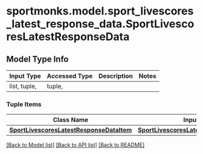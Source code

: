 # sportmonks.model.sport_livescores_latest_response_data.SportLivescoresLatestResponseData

## Model Type Info
Input Type | Accessed Type | Description | Notes
------------ | ------------- | ------------- | -------------
list, tuple,  | tuple,  |  | 

### Tuple Items
Class Name | Input Type | Accessed Type | Description | Notes
------------- | ------------- | ------------- | ------------- | -------------
[**SportLivescoresLatestResponseDataItem**](SportLivescoresLatestResponseDataItem.md) | [**SportLivescoresLatestResponseDataItem**](SportLivescoresLatestResponseDataItem.md) | [**SportLivescoresLatestResponseDataItem**](SportLivescoresLatestResponseDataItem.md) |  | 

[[Back to Model list]](../../README.md#documentation-for-models) [[Back to API list]](../../README.md#documentation-for-api-endpoints) [[Back to README]](../../README.md)


